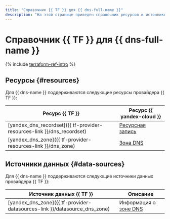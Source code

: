 ```yaml
---
title: "Справочник {{ TF }} для {{ dns-full-name }}"
description: "На этой странице приведен справочник ресурсов и источников данных провайдера {{ TF }}, которые поддерживаются для сервиса {{ dns-name }}."
---
```


# Справочник {{ TF }} для {{ dns-full-name }}

{% include [terraform-ref-intro](../_includes/terraform-ref-intro.md) %}

## Ресурсы {#resources}

Для {{ dns-name }} поддерживаются следующие ресурсы провайдера {{ TF }}:

| **Ресурс {{ TF }}** | **Ресурс {{ yandex-cloud }}** |
| --- | --- |
| [yandex_dns_recordset]({{ tf-provider-resources-link }}/dns_recordset) | [Ресурсная запись](./concepts/resource-record.md) |
| [yandex_dns_zone]({{ tf-provider-resources-link }}/dns_zone) | [Зона DNS](./concepts/dns-zone.md) |

## Источники данных {#data-sources}

Для {{ dns-name }} поддерживаются следующие источники данных провайдера {{ TF }}:

| **Источник данных {{ TF }}** | **Описание** |
| --- | --- |
| [yandex_dns_zone]({{ tf-provider-datasources-link }}/datasource_dns_zone) | Информация о [зоне DNS](./concepts/dns-zone.md) |